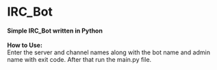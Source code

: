 # IRC_Bot
<b>Simple IRC_Bot written in Python<br><br></b>
<b>How to Use:<br></b>
Enter the server and channel names along with the bot name and admin name with exit code. After that run the main.py file.
